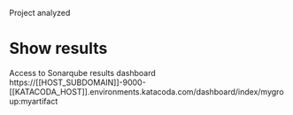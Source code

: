 Project analyzed

# Show results

Access to Sonarqube results dashboard https://[[HOST_SUBDOMAIN]]-9000-[[KATACODA_HOST]].environments.katacoda.com/dashboard/index/mygroup:myartifact
